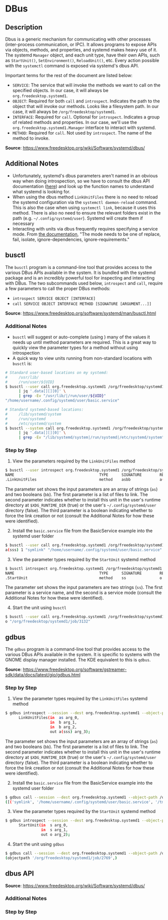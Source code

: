 # DBus

## Description

Dbus is a generic mechanism for communicating with other processes (inter-process communication, or IPC). It allows programs to expose APIs via objects, methods, and properties, and systemd makes heavy use of it. The systemd `Manager` object, and each unit type, have their own APIs, such as `StartUnit()`, `SetEnvironment()`, `ReloadUnit()`, etc. Every action possible with the `systemctl` command is exposed via systemd's dbus API.

Important terms for the rest of the document are listed below:

* `SERVICE`: The service that will invoke the methods we want to call on the specified objects. In our case, it will always be `org.freedesktop.systemd1`.
* `OBJECT`: Required for both `call` and `introspect`. Indicates the path to the object that will invoke our methods. Looks like a filesystem path. In our case, it will always be `/org/freedesktop/systemd1`.
* `INTERFACE`: Required for `call`. Optional for `introspect`. Indicates a group of related methods and properties. In our case, we'll use the `org.freedesktop.systemd1.Manager` interface to interact with systemd.
* `METHOD`: Required for `call`. Not used by `introspect`. The name of the method to invoke.

**Source**: <https://www.freedesktop.org/wiki/Software/systemd/dbus/>

## Additional Notes

* Unfortunately, systemd's dbus parameters aren't named in an obvious way when doing introspection, so we have to consult the dbus API documentation ([here](https://www.freedesktop.org/wiki/Software/systemd/dbus/)) and look up the function names to understand what systemd is looking for.
* When using the dbus method `LinkUnitFiles` there is no need to reload the systemd configuration via the `systemctl daemon-reload` command. This is also the case when using `systemctl link`, because it uses this method. There is also no need to ensure the relevant folders exist in the path (e.g. `~/.config/systemd/user`). Systemd will create them if necessary
* Interacting with units via dbus frequently requires specifying a service mode. From [the documentation](https://www.freedesktop.org/wiki/Software/systemd/dbus/), "The mode needs to be one of replace, fail, isolate, ignore-dependencies, ignore-requirements."

## busctl

The `busctl` program is a command-line tool that provides access to the various DBus APIs available in the system. It is bundled with the systemd package and is an incredibly powerful tool for inspecting and interacting with DBus. The two subcommands used below, `introspect` and `call`, require a few parameters to call the proper DBus methods:

* `introspect SERVICE OBJECT [INTERFACE]`
* `call SERVICE OBJECT INTERFACE METHOD [SIGNATURE [ARGUMENT...]]`

**Source**: <https://www.freedesktop.org/software/systemd/man/busctl.html>

### Additional Notes

* `busctl` will suggest or auto-complete (using <TAB>) many of the values it needs up until method parameters are required. This is a great way to quickly view the parameter types for a method without using introspection
* A quick way to view units running from non-standard locations  with `busctl` is:

```sh
# Standard user-based locations on my systemd:
#     /usr/lib/
#     /run/user/${UID}
$ busctl --user call org.freedesktop.systemd1 /org/freedesktop/systemd1 org.freedesktop.systemd1.Manager ListUnitFiles --j=short \
      | jq '.data[][][0]' \
      | grep -Ev "/usr/lib/|/run/user/${UID}"
"/home/username/.config/systemd/user/basic.service"
```

```sh
# Standard systemd-based locations:
#     /lib/systemd/system
#     /run/systemd
#     /etc/systemd/system
$ busctl --system call org.freedesktop.systemd1 /org/freedesktop/systemd1 org.freedesktop.systemd1.Manager ListUnitFiles --j=short \
      | jq '.data[][][0]' \
      | grep -Ev "/lib/systemd/system|/run/systemd|/etc/systemd/system"
```

### Step by Step

1. View the parameters required by the `LinkUnitFiles` method

```sh
$ busctl --user introspect org.freedesktop.systemd1 /org/freedesktop/systemd1 org.freedesktop.systemd1.Manager | grep -E "(NAME|LinkUnitFiles)"
NAME                                      TYPE      SIGNATURE        RESULT/VALUE                             FLAGS
.LinkUnitFiles                            method    asbb             a(sss)                                   -
```

The parameter set shows the input parameters are an array of strings (`as`) and two booleans (`bb`). The first parameter is a list of files to link. The second parameter indicates whether to install this unit in the user's runtime directory at `$XDG_RUNTIME_DIR` (true) or the user's `~/.config/systemd/user` directory (false). The third parameter is a boolean indicating whether to force the link creation or not (consult the Additional Notes for how these were identified).

2. Install the `basic.service` file from the BasicService example into the systemd user folder

```sh
$ busctl --user call org.freedesktop.systemd1 /org/freedesktop/systemd1 org.freedesktop.systemd1.Manager LinkUnitFiles asbb 1 "/tmp/basic.service" false true
a(sss) 1 "symlink" "/home/username/.config/systemd/user/basic.service" "/tmp/basic.service"
```

3. View the parameter types required by the `StartUnit` systemd method

```sh
$ busctl introspect org.freedesktop.systemd1 /org/freedesktop/systemd1 org.freedesktop.systemd1.Manager | grep -E "(NAME|StartUnit )"
NAME                                      TYPE      SIGNATURE        RESULT/VALUE                             FLAGS
.StartUnit                                method    ss               o                                        -
```

The parameter set shows the input parameters are two strings (`ss`). The first parameter is a service name, and the second is a service mode (consult the Additional Notes for how these were identified).

4. Start the unit using `busctl`

```sh
$ busctl --user call org.freedesktop.systemd1 /org/freedesktop/systemd1 org.freedesktop.systemd1.Manager StartUnit "ss" basic.service fail
o "/org/freedesktop/systemd1/job/3132"
```

## gdbus

The `gdbus` program is a command-line tool that provides access to the various DBus APIs available in the system. It is specific to systems with the GNOME display manager installed. The KDE equivalent to this is `qdbus`.

**Source**: <https://www.freedesktop.org/software/gstreamer-sdk/data/docs/latest/gio/gdbus.html>

### Step by Step

1. View the parameter types required by the `LinkUnitFiles` systemd method

```sh
$ gdbus introspect --session --dest org.freedesktop.systemd1 --object-path /org/freedesktop/systemd1 | grep LinkUnitFiles -A3
      LinkUnitFiles(in  as arg_0,
                    in  b arg_1,
                    in  b arg_2,
                    out a(sss) arg_3);
```

The parameter set shows the input parameters are an array of strings (`as`) and two booleans (`bb`). The first parameter is a list of files to link. The second parameter indicates whether to install this unit in the user's runtime directory at `$XDG_RUNTIME_DIR` (true) or the user's `~/.config/systemd/user` directory (false). The third parameter is a boolean indicating whether to force the link creation or not (consult the Additional Notes for how these were identified).

2. Install the `basic.service` file from the BasicService example into the systemd user folder

```sh
$ gdbus call --session --dest org.freedesktop.systemd1 --object-path /org/freedesktop/systemd1 --method org.freedesktop.systemd1.Manager.LinkUnitFiles "['/tmp/basic.service']" false false
([('symlink', '/home/username/.config/systemd/user/basic.service', '/tmp/basic.service')],)
```

3. View the parameter types required by the `StartUnit` systemd method

```sh
$ gdbus introspect --session --dest org.freedesktop.systemd1 --object-path /org/freedesktop/systemd1 | grep 'StartUnit(' -A2
      StartUnit(in  s arg_0,
                in  s arg_1,
                out o arg_2);
```

4. Start the unit using `gdbus`

```sh
$ gdbus call --session --dest org.freedesktop.systemd1 --object-path /org/freedesktop/systemd1 --method org.freedesktop.systemd1.Manager.StartUnit basic.service fail
(objectpath '/org/freedesktop/systemd1/job/2769',)
```

## dbus API

**Source**: <https://www.freedesktop.org/wiki/Software/systemd/dbus/>

### Additional Notes

### Step by Step
